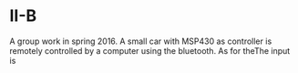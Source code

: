 # II-B
A group work in spring 2016.
A small car with MSP430 as controller 
is remotely controlled by a computer 
using the bluetooth.
As for theThe input is 